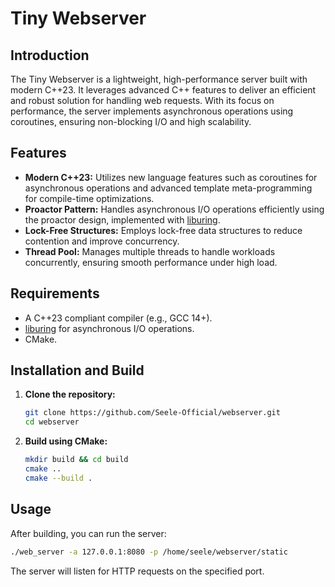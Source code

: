 # Tiny Webserver

## Introduction

The Tiny Webserver is a lightweight, high-performance server built with modern C++23. It leverages advanced C++ features to deliver an efficient and robust solution for handling web requests. With its focus on performance, the server implements asynchronous operations using coroutines, ensuring non-blocking I/O and high scalability.

## Features

- **Modern C++23:** Utilizes new language features such as coroutines for asynchronous operations and advanced template meta-programming for compile-time optimizations.
- **Proactor Pattern:** Handles asynchronous I/O operations efficiently using the proactor design, implemented with [liburing](https://github.com/axboe/liburing).
- **Lock-Free Structures:** Employs lock-free data structures to reduce contention and improve concurrency.
- **Thread Pool:** Manages multiple threads to handle workloads concurrently, ensuring smooth performance under high load.

## Requirements

- A C++23 compliant compiler (e.g., GCC 14+).
- [liburing](https://github.com/axboe/liburing) for asynchronous I/O operations.
- CMake.

## Installation and Build

1. **Clone the repository:**
   ```sh
   git clone https://github.com/Seele-Official/webserver.git
   cd webserver
   ```

2. **Build using CMake:**
   ```sh
   mkdir build && cd build
   cmake ..
   cmake --build .
   ```

## Usage

After building, you can run the server:

```sh
./web_server -a 127.0.0.1:8080 -p /home/seele/webserver/static
```

The server will listen for HTTP requests on the specified port.
